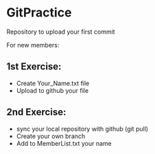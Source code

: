 # GitPractice

Repository to upload your first commit

For new members:
## 1st Exercise:

* Create Your_Name.txt file
* Upload to github your file
## 2nd Exercise:
* sync your local repository with github (git pull)
* Create your own branch
* Add to MemberList.txt your name
